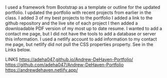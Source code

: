 I used a framework from Bootstrap as a template or outline for the updated portfolio. 
I updated the portfolio with recent projects from earlier in the class. 
I added 3 of my best projects to the portfolio 
I added a link to the github repository and the live site of each project 
I then added a downloadable PDF version of my most up to date resume. 
I wanted to add a contact me page, but I did not have the tools to add a database or server this information.
I used a netlify account to add information to my contact me page, but netlify did not pull the CSS properties property. See in the Links below. 







LINKS 
https://adeha047.github.io/Andrew-DeHaven-Portfolio/
https://github.com/adeha047/Andrew-DeHaven-Portfolio
https://andrewdehaven.netlify.app/